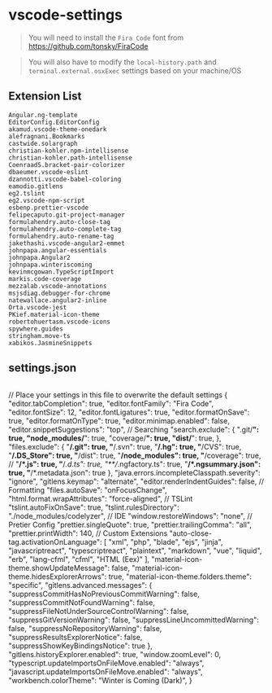 # vscode-settings

> You will need to install the `Fira Code` font from https://github.com/tonsky/FiraCode

> You will also have to modify the `local-history.path` and `terminal.external.osxExec` settings based on your machine/OS

## Extension List

```
Angular.ng-template
EditorConfig.EditorConfig
akamud.vscode-theme-onedark
alefragnani.Bookmarks
castwide.solargraph
christian-kohler.npm-intellisense
christian-kohler.path-intellisense
CoenraadS.bracket-pair-colorizer
dbaeumer.vscode-eslint
dzannotti.vscode-babel-coloring
eamodio.gitlens
eg2.tslint
eg2.vscode-npm-script
esbenp.prettier-vscode
felipecaputo.git-project-manager
formulahendry.auto-close-tag
formulahendry.auto-complete-tag
formulahendry.auto-rename-tag
jakethashi.vscode-angular2-emmet
johnpapa.angular-essentials
johnpapa.Angular2
johnpapa.winteriscoming
kevinmcgowan.TypeScriptImport
markis.code-coverage
mezzalab.vscode-annotations
msjsdiag.debugger-for-chrome
natewallace.angular2-inline
Orta.vscode-jest
PKief.material-icon-theme
robertohuertasm.vscode-icons
spywhere.guides
stringham.move-ts
xabikos.JasmineSnippets
```

## settings.json

```

```

// Place your settings in this file to overwrite the default settings
{
"editor.tabCompletion": true,
"editor.fontFamily": "Fira Code",
"editor.fontSize": 12,
"editor.fontLigatures": true,
"editor.formatOnSave": true,
"editor.formatOnType": true,
"editor.minimap.enabled": false,
"editor.snippetSuggestions": "top",
// Searching
"search.exclude": {
".git/**": true,
"node_modules/**": true,
"coverage/**": true,
"dist/**": true,
},
"files.exclude": {
"**/.git": true,
"**/.svn": true,
"**/.hg": true,
"**/CVS": true,
"**/.DS_Store": true,
"**/dist": true,
"**/node_modules": true,
"**/coverage": true,
// "**/\*.js": true,
"**/_.d.ts": true,
"\*\*/_.ngfactory.ts": true,
"**/\*.ngsummary.json": true,
"**/\*.metadata.json": true
},
"java.errors.incompleteClasspath.severity": "ignore",
"gitlens.keymap": "alternate",
"editor.renderIndentGuides": false,
// Formatting
"files.autoSave": "onFocusChange",
"html.format.wrapAttributes": "force-aligned",
// TSLint
"tslint.autoFixOnSave": true,
"tslint.rulesDirectory": "./node_modules/codelyzer",
// IDE
"window.restoreWindows": "none",
// Pretier Config
"prettier.singleQuote": true,
"prettier.trailingComma": "all",
"prettier.printWidth": 140,
// Custom Extensions
"auto-close-tag.activationOnLanguage": [
"xml",
"php",
"blade",
"ejs",
"jinja",
"javascriptreact",
"typescriptreact",
"plaintext",
"markdown",
"vue",
"liquid",
"erb",
"lang-cfml",
"cfml",
"HTML (Eex)"
],
"material-icon-theme.showUpdateMessage": false,
"material-icon-theme.hidesExplorerArrows": true,
"material-icon-theme.folders.theme": "specific",
"gitlens.advanced.messages": {
"suppressCommitHasNoPreviousCommitWarning": false,
"suppressCommitNotFoundWarning": false,
"suppressFileNotUnderSourceControlWarning": false,
"suppressGitVersionWarning": false,
"suppressLineUncommittedWarning": false,
"suppressNoRepositoryWarning": false,
"suppressResultsExplorerNotice": false,
"suppressShowKeyBindingsNotice": true
},
"gitlens.historyExplorer.enabled": true,
"window.zoomLevel": 0,
"typescript.updateImportsOnFileMove.enabled": "always",
"javascript.updateImportsOnFileMove.enabled": "always",
"workbench.colorTheme": "Winter is Coming (Dark)",
}

```

```
